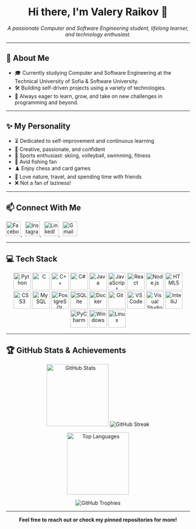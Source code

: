 <h1 align="center">Hi there, I'm Valery Raikov 👋</h1>

<p align="center">
  <em>A passionate Computer and Software Engineering student, lifelong learner, and technology enthusiast.</em>
</p>

---

## 💫 About Me

- 🎓 Currently studying Computer and Software Engineering at the Technical University of Sofia & Software University.
- 🛠️ Building self-driven projects using a variety of technologies.
- 🚀 Always eager to learn, grow, and take on new challenges in programming and beyond.

---

## ✨ My Personality

- ⏳ Dedicated to self-improvement and continuous learning
- 🔑 Creative, passionate, and confident
- 🏐 Sports enthusiast: skiing, volleyball, swimming, fitness
- 🎣 Avid fishing fan
- ♟️ Enjoy chess and card games
- 🌅 Love nature, travel, and spending time with friends
- ❌ Not a fan of laziness!

---

## 📫 Connect With Me

<p align="left">
  <a href="https://www.facebook.com/profile.php?id=100008440088832&locale=bg_BG" target="_blank">
    <img src="https://raw.githubusercontent.com/maurodesouza/profile-readme-generator/master/src/assets/icons/social/facebook/default.svg" style="height: 40px;" alt="Facebook" />
  </a>&nbsp
  <a href="https://www.instagram.com/val_raikov/" target="_blank">
    <img src="https://raw.githubusercontent.com/maurodesouza/profile-readme-generator/master/src/assets/icons/social/instagram/default.svg" style="height: 40px;" alt="Instagram" />
  </a>&nbsp
    <a href="https://www.linkedin.com/in/valery-raikov-6b5326253/" target="_blank">
    <img src="https://raw.githubusercontent.com/maurodesouza/profile-readme-generator/master/src/assets/icons/social/linkedin/default.svg" style="height: 40px;" alt="LinkedIn" />
  </a>&nbsp
  <a href="mailto:valeryraikov@gmail.com" target="_blank">
    <img src="https://raw.githubusercontent.com/maurodesouza/profile-readme-generator/master/src/assets/icons/social/gmail/default.svg" style="height: 40px;" alt="Gmail" />
  </a>
</p>

---

## 💻 Tech Stack

<div align="center">
  <img src="https://cdn.jsdelivr.net/gh/devicons/devicon/icons/python/python-original.svg" alt="Python" style="height: 48px;"/>
  <img src="https://cdn.jsdelivr.net/gh/devicons/devicon/icons/c/c-original.svg" alt="C" style="height: 48px;"/>
  <img src="https://cdn.jsdelivr.net/gh/devicons/devicon/icons/cplusplus/cplusplus-original.svg" alt="C++" style="height: 48px;"/>
  <img src="https://cdn.jsdelivr.net/gh/devicons/devicon/icons/csharp/csharp-original.svg" alt="C#" style="height: 48px;"/>
  <img src="https://cdn.jsdelivr.net/gh/devicons/devicon/icons/java/java-original.svg" alt="Java" style="height: 48px;"/>
  <img src="https://cdn.jsdelivr.net/gh/devicons/devicon/icons/javascript/javascript-original.svg" alt="JavaScript" style="height: 48px;"/>
  <img src="https://cdn.jsdelivr.net/gh/devicons/devicon/icons/react/react-original.svg" alt="React" style="height: 48px;"/>
  <img src="https://cdn.jsdelivr.net/gh/devicons/devicon/icons/nodejs/nodejs-plain-wordmark.svg" alt="Node.js" style="height: 48px;"/>
  <img src="https://cdn.jsdelivr.net/gh/devicons/devicon/icons/html5/html5-original.svg" alt="HTML5" style="height: 48px;"/>
  <img src="https://cdn.jsdelivr.net/gh/devicons/devicon/icons/css3/css3-original.svg" alt="CSS3" style="height: 48px;"/>
  <img src="https://cdn.jsdelivr.net/gh/devicons/devicon/icons/mysql/mysql-original.svg" alt="MySQL" style="height: 48px;"/>
  <img src="https://cdn.jsdelivr.net/gh/devicons/devicon/icons/postgresql/postgresql-original.svg" alt="PostgreSQL" style="height: 48px;"/>
  <img src="https://cdn.jsdelivr.net/gh/devicons/devicon/icons/sqlite/sqlite-original.svg" alt="SQLite" style="height: 48px;"/>
  <img src="https://cdn.jsdelivr.net/gh/devicons/devicon/icons/docker/docker-original.svg" alt="Docker" style="height: 48px;"/>
  <img src="https://cdn.jsdelivr.net/gh/devicons/devicon/icons/git/git-original.svg" alt="Git" style="height: 48px;"/>
  <img src="https://cdn.jsdelivr.net/gh/devicons/devicon/icons/vscode/vscode-original.svg" alt="VSCode" style="height: 48px;"/>
  <img src="https://cdn.jsdelivr.net/gh/devicons/devicon/icons/visualstudio/visualstudio-plain.svg" alt="Visual Studio" style="height: 48px;"/>
  <img src="https://cdn.jsdelivr.net/gh/devicons/devicon/icons/intellij/intellij-original.svg" alt="IntelliJ" style="height: 48px;"/>
  <img src="https://cdn.jsdelivr.net/gh/devicons/devicon/icons/pycharm/pycharm-original.svg" alt="PyCharm" style="height: 48px;"/>
  <img src="https://cdn.jsdelivr.net/gh/devicons/devicon/icons/windows8/windows8-original.svg" alt="Windows" style="height: 48px;"/>
  <img src="https://cdn.jsdelivr.net/gh/devicons/devicon/icons/linux/linux-original.svg" alt="Linux" style="height: 48px;"/>
</div>

---

## 🏆 GitHub Stats & Achievements

<p align="center">
  <img src="https://github-readme-stats.vercel.app/api?username=ValeryRaikov&show_icons=true&theme=dracula&hide_border=false" height="170" alt="GitHub Stats" />
  <img src="https://streak-stats.demolab.com?user=ValeryRaikov&theme=dracula&hide_border=false" alt="GitHub Streak" />
</p>

<p align="center">
  <img src="https://github-readme-stats.vercel.app/api/top-langs?username=ValeryRaikov&layout=compact&langs_count=8&theme=dracula&hide_border=false" height="170" alt="Top Languages" />
</p>

<p align="center">
  <img src="https://github-profile-trophy.vercel.app/?username=ValeryRaikov&theme=onedark" alt="GitHub Trophies" />
</p>

---


<p align="center"><strong>Feel free to reach out or check my pinned repositories for more!</strong></p>
